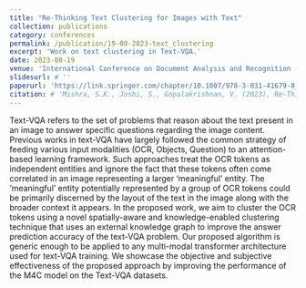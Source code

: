 ```yaml
---
title: "Re-Thinking Text Clustering for Images with Text"
collection: publications
category: conferences
permalink: /publication/19-08-2023-text_clustering
excerpt: 'Work on text clustering in Text-VQA.'
date: 2023-08-19
venue: 'International Conference on Document Analysis and Recognition (ICDAR)'
slidesurl: # ''
paperurl: 'https://link.springer.com/chapter/10.1007/978-3-031-41679-8_16'
citation: # 'Mishra, S.K., Joshi, S., Gopalakrishnan, V. (2023). Re-Thinking Text Clustering for Images with Text. In: Fink, G.A., Jain, R., Kise, K., Zanibbi, R. (eds) Document Analysis and Recognition - ICDAR 2023. ICDAR 2023. Lecture Notes in Computer Science, vol 14188. Springer, Cham. https://doi.org/10.1007/978-3-031-41679-8_16'
---
```


Text-VQA refers to the set of problems that reason about the text present in an image to answer specific questions regarding the image content. Previous works in text-VQA have largely followed the common strategy of feeding various input modalities (OCR, Objects, Question) to an attention-based learning framework. Such approaches treat the OCR tokens as independent entities and ignore the fact that these tokens often come correlated in an image representing a larger ‘meaningful’ entity. The ‘meaningful’ entity potentially represented by a group of OCR tokens could be primarily discerned by the layout of the text in the image along with the broader context it appears. In the proposed work, we aim to cluster the OCR tokens using a novel spatially-aware and knowledge-enabled clustering technique that uses an external knowledge graph to improve the answer prediction accuracy of the text-VQA problem. Our proposed algorithm is generic enough to be applied to any multi-modal transformer architecture used for text-VQA training. We showcase the objective and subjective effectiveness of the proposed approach by improving the performance of the M4C model on the Text-VQA datasets. 